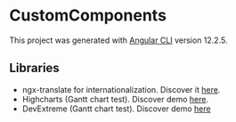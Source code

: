# CustomComponents

This project was generated with [Angular CLI](https://github.com/angular/angular-cli) version 12.2.5.

## Libraries

- ngx-translate for internationalization. Discover it [here](http://www.ngx-translate.com/).
- Highcharts (Gantt chart test). Discover demo [here](https://www.highcharts.com/demo/gantt).
- DevExtreme (Gantt chart test). Discover demo [here](https://js.devexpress.com/Demos/WidgetsGallery/Demo/Gantt/Overview/Angular/Light/)
